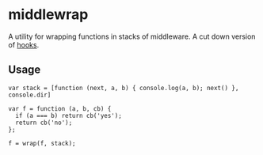 # middlewrap

A utility for wrapping functions in stacks of middleware. A cut down version of [hooks](https://github.com/bnoguchi/hooks-js).

## Usage

    var stack = [function (next, a, b) { console.log(a, b); next() }, console.dir]

    var f = function (a, b, cb) {
      if (a === b) return cb('yes');
      return cb('no');
    };

    f = wrap(f, stack);
